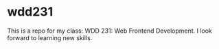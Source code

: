 # wdd231
This is a repo for my class: WDD 231: Web Frontend Development.
I look forward to learning new skills.

